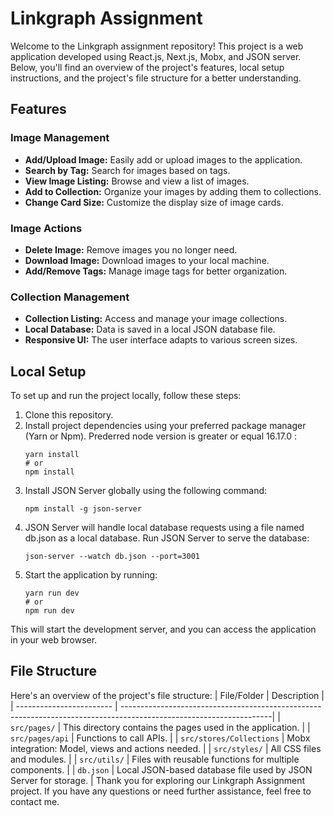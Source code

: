 # Linkgraph Assignment
Welcome to the Linkgraph assignment repository! This project is a web application developed using React.js, Next.js, Mobx, and JSON server. Below, you'll find an overview of the project's features, local setup instructions, and the project's file structure for a better understanding.
## Features
### Image Management
- **Add/Upload Image:** Easily add or upload images to the application.
- **Search by Tag:** Search for images based on tags.
- **View Image Listing:** Browse and view a list of images.
- **Add to Collection:** Organize your images by adding them to collections.
- **Change Card Size:** Customize the display size of image cards.
### Image Actions
- **Delete Image:** Remove images you no longer need.
- **Download Image:** Download images to your local machine.
- **Add/Remove Tags:** Manage image tags for better organization.
### Collection Management
- **Collection Listing:** Access and manage your image collections.
- **Local Database:** Data is saved in a local JSON database file.
- **Responsive UI:** The user interface adapts to various screen sizes.
## Local Setup
To set up and run the project locally, follow these steps:
1. Clone this repository.
2. Install project dependencies using your preferred package manager (Yarn or Npm). Prederred node version is greater or equal 16.17.0 :
   ```shell
   yarn install
   # or
   npm install
3. Install JSON Server globally using the following command:
    ```shell
    npm install -g json-server
4. JSON Server will handle local database requests using a file named db.json as a local database.
    Run JSON Server to serve the database:
    ```shell
    json-server --watch db.json --port=3001

5. Start the application by running:
    ```shell
    yarn run dev
    # or
    npm run dev
This will start the development server, and you can access the application in your web browser.
## File Structure
Here's an overview of the project's file structure:
| File/Folder              | Description                                                                                                        |
| ------------------------ | -------------------------------------------------------------------------------------------------------------------|
| `src/pages/`             | This directory contains the pages used in the application.                                                         |
| `src/pages/api`          | Functions to call APIs.                                                                                            |
| `src/stores/Collections` | Mobx integration: Model, views and actions needed.                                                                                                |
| `src/styles/`            | All CSS files and modules.                                                                                         |
| `src/utils/`             | Files with reusable functions for multiple components.                                                             |
| `db.json`                | Local JSON-based database file used by JSON Server for storage.                                                    |
Thank you for exploring our Linkgraph Assignment project. If you have any questions or need further assistance, feel free to contact me.
